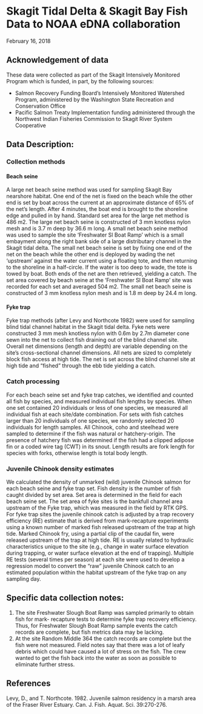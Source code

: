 # Skagit Tidal Delta & Skagit Bay Fish Data to NOAA eDNA collaboration

February 16, 2018

## Acknowledgement of data

These data were collected as part of the Skagit Intensively Monitored Program which is funded, in part, by the following sources:
- Salmon Recovery Funding Board’s Intensively Monitored Watershed Program, administered by the Washington State Recreation and Conservation Office
- Pacific Salmon Treaty Implementation funding administered through the Northwest Indian Fisheries Commission to Skagit River System Cooperative

## Data Description:

### Collection methods

#### Beach seine
A large net beach seine method was used for sampling Skagit Bay nearshore habitat. One end of the net is fixed on the beach while the other end is set by boat across the current at an approximate distance of 65% of the net’s length. After 4 minutes, the boat end is brought to the shoreline edge and pulled in by hand. Standard set area for the large net method is 486 m2. The large net beach seine is constructed of 3 mm knotless nylon mesh and is 3.7 m deep by 36.6 m long.
A small net beach seine method was used to sample the site ‘Freshwater Sl Boat Ramp’ which is a small embayment along the right bank side of a large distributary channel in the Skagit tidal delta. The small net beach seine is set by fixing one end of the net on the beach while the other end is deployed by wading the net ‘upstream’ against the water current using a floating tote, and then returning to the shoreline in a half-circle. If the water is too deep to wade, the tote is towed by boat. Both ends of the net are then retrieved, yielding a catch. The set area covered by beach seine at the ‘Freshwater Sl Boat Ramp’ site was recorded for each set and averaged 504 m2. The small net beach seine is constructed of 3 mm knotless nylon mesh and is 1.8 m deep by 24.4 m long.


#### Fyke trap
Fyke trap methods (after Levy and Northcote 1982) were used for sampling blind tidal channel habitat in the Skagit tidal delta. Fyke nets were constructed 3 mm mesh knotless nylon with 0.6m by 2.7m diameter cone sewn into the net to collect fish draining out of the blind channel site. Overall net dimensions (length and depth) are variable depending on the site’s cross-sectional channel dimensions. All nets are sized to completely block fish access at high tide. The net is set across the blind channel site at high tide and “fished” through the ebb tide yielding a catch.

### Catch processing
For each beach seine set and fyke trap catches, we identified and counted all fish by species, and measured individual fish lengths by species. When one set contained 20 individuals or less of one species, we measured all individual fish at each site/date combination. For sets with fish catches larger than 20 individuals of one species, we randomly selected 20 individuals for length samples. All Chinook, coho and steelhead were sampled to determine if the fish was natural or hatchery-origin. The presence of hatchery fish was determined if the fish had a clipped adipose fin or a coded wire tag (CWT) in its snout. Length results are fork length for species with forks, otherwise length is total body length.

### Juvenile Chinook density estimates
We calculated the density of unmarked (wild) juvenile Chinook salmon for each beach seine and fyke trap set. Fish density is the number of fish caught divided by set area. Set area is determined in the field for each beach seine set. The set area of fyke sites is the bankfull channel area upstream of the Fyke trap, which was measured in the field by RTK GPS.
For fyke trap sites the juvenile chinook catch is adjusted by a trap recovery efficiency (RE) estimate that is derived from mark-recapture experiments using a known number of marked fish released upstream of the trap at high tide. Marked Chinook fry, using a partial clip of the caudal fin, were released upstream of the trap at high tide. RE is usually related to hydraulic characteristics unique to the site (e.g., change in water surface elevation during trapping, or water surface elevation at the end of trapping). Multiple RE tests (several times per season) at each site were used to develop a regression model to convert the “raw” juvenile Chinook catch to an estimated population within the habitat upstream of the fyke trap on any sampling day.

## Specific data collection notes:
1. The site Freshwater Slough Boat Ramp was sampled primarily to obtain fish for mark- recapture tests to determine fyke trap recovery efficiency. Thus, for Freshwater Slough Boat Ramp sample events the catch records are complete, but fish metrics data may be lacking.
2. At the site Random Middle 364 the catch records are complete but the fish were not measured. Field notes say that there was a lot of leafy debris which could have caused a lot of stress on the fish. The crew wanted to get the fish back into the water as soon as possible to eliminate further stress.

## References
Levy, D., and T. Northcote. 1982. Juvenile salmon residency in a marsh area of the Fraser River Estuary. Can. J. Fish. Aquat. Sci. 39:270-276.